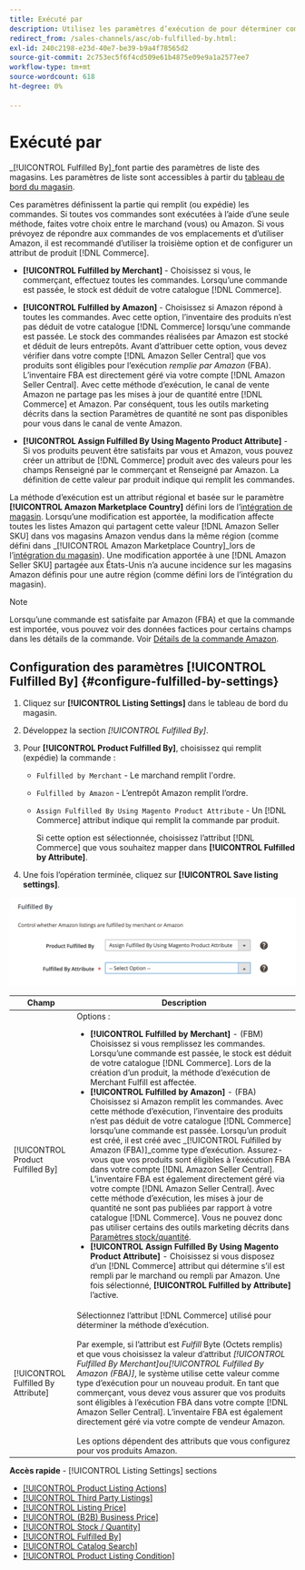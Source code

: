```yaml
---
title: Exécuté par
description: Utilisez les paramètres d’exécution de pour déterminer comment les commandes des listes Amazon sont exécutées (expédiées).
redirect_from: /sales-channels/asc/ob-fulfilled-by.html: 
exl-id: 240c2198-e23d-40e7-be39-b9a4f78565d2
source-git-commit: 2c753ec5f6f4cd509e61b4875e09e9a1a2577ee7
workflow-type: tm+mt
source-wordcount: 618
ht-degree: 0%

---
```


# Exécuté par

_[!UICONTROL Fulfilled By]_font partie des paramètres de liste des magasins. Les paramètres de liste sont accessibles à partir du [tableau de bord du magasin](./amazon-store-dashboard.md).

Ces paramètres définissent la partie qui remplit (ou expédie) les commandes. Si toutes vos commandes sont exécutées à l’aide d’une seule méthode, faites votre choix entre le marchand (vous) ou Amazon. Si vous prévoyez de répondre aux commandes de vos emplacements et d’utiliser Amazon, il est recommandé d’utiliser la troisième option et de configurer un attribut de produit [!DNL Commerce].

- **[!UICONTROL Fulfilled by Merchant]** - Choisissez si vous, le commerçant, effectuez toutes les commandes. Lorsqu’une commande est passée, le stock est déduit de votre catalogue [!DNL Commerce].

- **[!UICONTROL Fulfilled by Amazon]** - Choisissez si Amazon répond à toutes les commandes. Avec cette option, l’inventaire des produits n’est pas déduit de votre catalogue [!DNL Commerce] lorsqu’une commande est passée. Le stock des commandes réalisées par Amazon est stocké et déduit de leurs entrepôts. Avant d’attribuer cette option, vous devez vérifier dans votre compte [!DNL Amazon Seller Central] que vos produits sont éligibles pour l’exécution _remplie par Amazon_ (FBA). L’inventaire FBA est directement géré via votre compte [!DNL Amazon Seller Central]. Avec cette méthode d’exécution, le canal de vente Amazon ne partage pas les mises à jour de quantité entre [!DNL Commerce] et Amazon. Par conséquent, tous les outils marketing décrits dans la section Paramètres de quantité ne sont pas disponibles pour vous dans le canal de vente Amazon.

- **[!UICONTROL Assign Fulfilled By Using Magento Product Attribute]** - Si vos produits peuvent être satisfaits par vous et Amazon, vous pouvez créer un attribut de  [!DNL Commerce] produit avec des valeurs pour les champs Renseigné par le commerçant et Renseigné par Amazon. La définition de cette valeur par produit indique qui remplit les commandes.

La méthode d’exécution est un attribut régional et basée sur le paramètre **[!UICONTROL Amazon Marketplace Country]** défini lors de l’[intégration de magasin](./store-integration.md). Lorsqu’une modification est apportée, la modification affecte toutes les listes Amazon qui partagent cette valeur [!DNL Amazon Seller SKU] dans vos magasins Amazon vendus dans la même région (comme défini dans _[!UICONTROL Amazon Marketplace Country]_lors de l’[intégration du magasin](./store-integration.md)). Une modification apportée à une [!DNL Amazon Seller SKU] partagée aux États-Unis n’a aucune incidence sur les magasins Amazon définis pour une autre région (comme défini lors de l’intégration du magasin).

>[!NOTE]
>
>Lorsqu’une commande est satisfaite par Amazon (FBA) et que la commande est importée, vous pouvez voir des données factices pour certains champs dans les détails de la commande. Voir [Détails de la commande Amazon](./amazon-order-details.md).

## Configuration des paramètres [!UICONTROL Fulfilled By] {#configure-fulfilled-by-settings}

1. Cliquez sur **[!UICONTROL Listing Settings]** dans le tableau de bord du magasin.

1. Développez la section _[!UICONTROL Fulfilled By]_.

1. Pour **[!UICONTROL Product Fulfilled By]**, choisissez qui remplit (expédie) la commande :

   - `Fulfilled by Merchant` - Le marchand remplit l&#39;ordre.

   - `Fulfilled by Amazon` - L’entrepôt Amazon remplit l’ordre.

   - `Assign Fulfilled By Using Magento Product Attribute` - Un  [!DNL Commerce] attribut indique qui remplit la commande par produit.

      Si cette option est sélectionnée, choisissez l’attribut [!DNL Commerce] que vous souhaitez mapper dans **[!UICONTROL Fulfilled by Attribute]**.

1. Une fois l’opération terminée, cliquez sur **[!UICONTROL Save listing settings]**.

![Paramètres remplis par](assets/amazon-fulfilled-by.png)

| Champ | Description |
|--- |--- |
| [!UICONTROL Product Fulfilled By] | Options :<ul><li>**[!UICONTROL Fulfilled by Merchant]** - (FBM) Choisissez si vous remplissez les commandes. Lorsqu’une commande est passée, le stock est déduit de votre catalogue [!DNL Commerce]. Lors de la création d’un produit, la méthode d’exécution de Merchant Fulfill est affectée.</li><li>**[!UICONTROL Fulfilled by Amazon]** - (FBA) Choisissez si Amazon remplit les commandes. Avec cette méthode d’exécution, l’inventaire des produits n’est pas déduit de votre catalogue [!DNL Commerce] lorsqu’une commande est passée. Lorsqu’un produit est créé, il est créé avec _[!UICONTROL Fulfilled by Amazon (FBA)]_comme type d’exécution. Assurez-vous que vos produits sont éligibles à l’exécution FBA dans votre compte [!DNL Amazon Seller Central]. L’inventaire FBA est également directement géré via votre compte [!DNL Amazon Seller Central]. Avec cette méthode d’exécution, les mises à jour de quantité ne sont pas publiées par rapport à votre catalogue [!DNL Commerce]. Vous ne pouvez donc pas utiliser certains des outils marketing décrits dans [Paramètres stock/quantité](./stock-quantity.md).</li><li>**[!UICONTROL Assign Fulfilled By Using Magento Product Attribute]** - Choisissez si vous disposez d’un  [!DNL Commerce] attribut qui détermine s’il est rempli par le marchand ou rempli par Amazon. Une fois sélectionné, **[!UICONTROL Fulfilled by Attribute]** l’active.</li></ul> |
| [!UICONTROL Fulfilled By Attribute] | Sélectionnez l’attribut [!DNL Commerce] utilisé pour déterminer la méthode d’exécution.<br><br>Par exemple, si l’attribut est  _Fulfill_ Byte (Octets remplis) et que vous choisissez la valeur d’attribut  _[!UICONTROL Fulfilled By Merchant]_ou_[!UICONTROL Fulfilled By Amazon (FBA)]_, le système utilise cette valeur comme type d’exécution pour un nouveau produit. En tant que commerçant, vous devez vous assurer que vos produits sont éligibles à l’exécution FBA dans votre compte [!DNL Amazon Seller Central]. L’inventaire FBA est également directement géré via votre compte de vendeur Amazon.<br><br>Les options dépendent des attributs que vous configurez pour vos produits Amazon. |

**Accès rapide**  -  [!UICONTROL Listing Settings] sections

- [[!UICONTROL Product Listing Actions]](./product-listing-actions.md)
- [[!UICONTROL Third Party Listings]](./third-party-listing-settings.md)
- [[!UICONTROL Listing Price]](./listing-price.md)
- [[!UICONTROL (B2B) Business Price]](./business-pricing.md)
- [[!UICONTROL Stock / Quantity]](./stock-quantity.md)
- [[!UICONTROL Fulfilled By]](./fulfilled-by.md)
- [[!UICONTROL Catalog Search]](./catalog-search.md)
- [[!UICONTROL Product Listing Condition]](./product-listing-condition.md)
